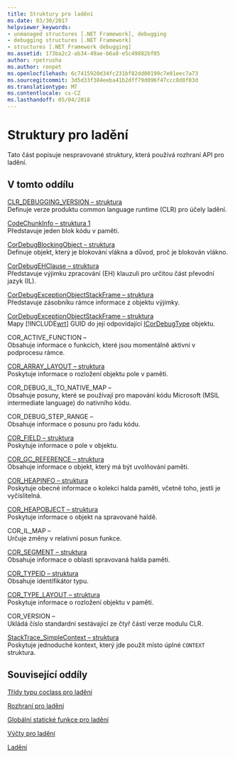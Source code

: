 ```yaml
---
title: Struktury pro ladění
ms.date: 03/30/2017
helpviewer_keywords:
- unmanaged structures [.NET Framework], debugging
- debugging structures [.NET Framework]
- structures [.NET Framework debugging]
ms.assetid: 173ba2c2-ab34-49ae-b6a8-e5c49882bf05
author: rpetrusha
ms.author: ronpet
ms.openlocfilehash: 6c7415920d34fc231bf82dd00199c7e01eec7a73
ms.sourcegitcommit: 3d5d33f384eeba41b2dff79d096f47ccc8d8f03d
ms.translationtype: MT
ms.contentlocale: cs-CZ
ms.lasthandoff: 05/04/2018
---
```

# <a name="debugging-structures"></a>Struktury pro ladění
Tato část popisuje nespravované struktury, která používá rozhraní API pro ladění.  
  
## <a name="in-this-section"></a>V tomto oddílu  
 [CLR_DEBUGGING_VERSION – struktura](../../../../docs/framework/unmanaged-api/debugging/clr-debugging-version-structure.md)  
 Definuje verze produktu common language runtime (CLR) pro účely ladění.  
  
 [CodeChunkInfo – struktura 1](../../../../docs/framework/unmanaged-api/debugging/codechunkinfo-structure.md)  
 Představuje jeden blok kódu v paměti.  
  
 [CorDebugBlockingObject – struktura](../../../../docs/framework/unmanaged-api/debugging/cordebugblockingobject-structure.md)  
 Definuje objekt, který je blokování vlákna a důvod, proč je blokován vlákno.  
  
 [CorDebugEHClause – struktura](../../../../docs/framework/unmanaged-api/debugging/cordebugehclause-structure.md)  
 Představuje výjimku zpracování (EH) klauzuli pro určitou část převodní jazyk (IL).  
  
 [CorDebugExceptionObjectStackFrame – struktura](../../../../docs/framework/unmanaged-api/debugging/cordebugexceptionobjectstackframe-structure.md)  
 Představuje zásobníku rámce informace z objektu výjimky.  
  
 [CorDebugExceptionObjectStackFrame – struktura](../../../../docs/framework/unmanaged-api/debugging/cordebugexceptionobjectstackframe-structure.md)  
 Mapy [!INCLUDE[wrt](../../../../includes/wrt-md.md)] GUID do její odpovídající [ICorDebugType](../../../../docs/framework/unmanaged-api/debugging/icordebugtype-interface.md) objektu.  
  
 COR_ACTIVE_FUNCTION –  
 Obsahuje informace o funkcích, které jsou momentálně aktivní v podprocesu rámce.  
  
 [COR_ARRAY_LAYOUT – struktura](../../../../docs/framework/unmanaged-api/debugging/cor-array-layout-structure.md)  
 Poskytuje informace o rozložení objektu pole v paměti.  
  
 COR_DEBUG_IL_TO_NATIVE_MAP –  
 Obsahuje posuny, které se používají pro mapování kódu Microsoft (MSIL intermediate language) do nativního kódu.  
  
 COR_DEBUG_STEP_RANGE –  
 Obsahuje informace o posunu pro řadu kódu.  
  
 [COR_FIELD – struktura](../../../../docs/framework/unmanaged-api/debugging/cor-field-structure.md)  
 Poskytuje informace o pole v objektu.  
  
 [COR_GC_REFERENCE – struktura](../../../../docs/framework/unmanaged-api/debugging/cor-gc-reference-structure.md)  
 Obsahuje informace o objekt, který má být uvolňování paměti.  
  
 [COR_HEAPINFO – struktura](../../../../docs/framework/unmanaged-api/debugging/cor-heapinfo-structure.md)  
 Poskytuje obecné informace o kolekci halda paměti, včetně toho, jestli je vyčíslitelná.  
  
 [COR_HEAPOBJECT – struktura](../../../../docs/framework/unmanaged-api/debugging/cor-heapobject-structure.md)  
 Poskytuje informace o objekt na spravované haldě.  
  
 COR_IL_MAP –  
 Určuje změny v relativní posun funkce.  
  
 [COR_SEGMENT – struktura](../../../../docs/framework/unmanaged-api/debugging/cor-segment-structure.md)  
 Obsahuje informace o oblasti spravovaná halda paměti.  
  
 [COR_TYPEID – struktura](../../../../docs/framework/unmanaged-api/debugging/cor-typeid-structure.md)  
 Obsahuje identifikátor typu.  
  
 [COR_TYPE_LAYOUT – struktura](../../../../docs/framework/unmanaged-api/debugging/cor-type-layout-structure.md)  
 Poskytuje informace o rozložení objektu v paměti.  
  
 COR_VERSION –  
 Ukládá číslo standardní sestávající ze čtyř částí verze modulu CLR.  
  
 [StackTrace_SimpleContext – struktura](../../../../docs/framework/unmanaged-api/debugging/stacktrace-simplecontext-structure.md)  
 Poskytuje jednoduché kontext, který jde použít místo úplné `CONTEXT` struktura.  
  
## <a name="related-sections"></a>Související oddíly  
 [Třídy typu coclass pro ladění](../../../../docs/framework/unmanaged-api/debugging/debugging-coclasses.md)  
  
 [Rozhraní pro ladění](../../../../docs/framework/unmanaged-api/debugging/debugging-interfaces.md)  
  
 [Globální statické funkce pro ladění](../../../../docs/framework/unmanaged-api/debugging/debugging-global-static-functions.md)  
  
 [Výčty pro ladění](../../../../docs/framework/unmanaged-api/debugging/debugging-enumerations.md)  
  
 [Ladění](../../../../docs/framework/unmanaged-api/debugging/index.md)
